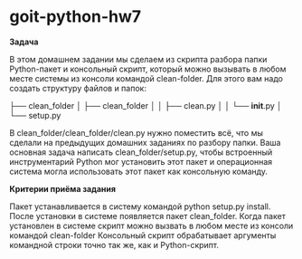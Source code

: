 # goit-python-hw7
**Задача**

В этом домашнем задании мы сделаем из скрипта разбора папки Python-пакет и консольный скрипт, который можно вызывать в любом месте системы из консоли командой clean-folder. Для этого вам надо создать структуру файлов и папок:

├── clean_folder
│    ├── clean_folder
│    │   ├── clean.py
│    │   └── __init__.py
│    └── setup.py

В clean_folder/clean_folder/clean.py нужно поместить всё, что мы сделали на предыдущих домашних заданиях по разбору папки. Ваша основная задача написать clean_folder/setup.py, чтобы встроенный инструментарий Python мог установить этот пакет и операционная система могла использовать этот пакет как консольную команду.

**Критерии приёма задания**

Пакет устанавливается в систему командой python setup.py install.
После установки в системе появляется пакет clean_folder.
Когда пакет установлен в системе скрипт можно вызвать в любом месте из консоли командой clean-folder
Консольный скрипт обрабатывает аргументы командной строки точно так же, как и Python-скрипт.